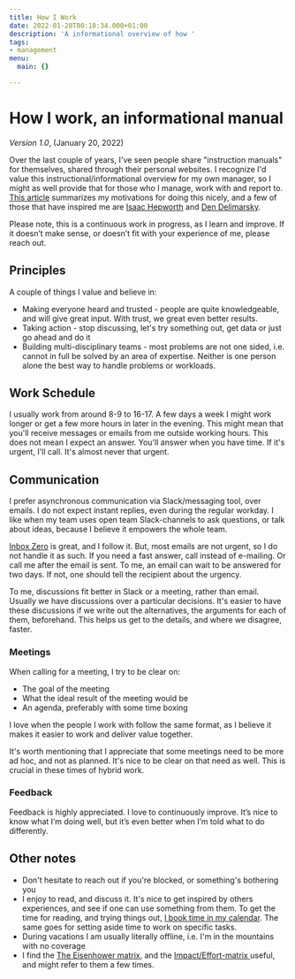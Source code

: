 ```yaml
---
title: How I Work
date: 2022-01-20T00:10:34.000+01:00
description: 'A informational overview of how '
tags:
- management
menu:
  main: {}

---
```

# How I work, an informational manual

_Version 1.0_, (January 20, 2022)

Over the last couple of years, I've seen people share "instruction manuals" for
themselves, shared through their personal websites. I recognize I'd value this
instructional/informational overview for my own manager, so I might as well
provide that for those who I manage, work with and report to. [This
article](https://www.remotecompany.com/blog/how-to-work-with-me-manual)
summarizes my motivations for doing this nicely, and a few of those that have
inspired me are [Isaac Hepworth](https://github.com/hepwori/wwi/) and [Den
Delimarsky](https://den.dev/how-i-work/).

Please note, this is a continuous work in progress, as I learn and improve. If
it doesn’t make sense, or doesn’t fit with your experience of me, please reach
out.

## Principles

A couple of things I value and believe in:

* Making everyone heard and trusted - people are quite knowledgeable, and will give great input. With trust, we great even better results.
* Taking action - stop discussing, let's try something out, get data or just go ahead and do it
* Building multi-disciplinary teams - most problems are not one sided, i.e. cannot in full be solved by an area of expertise. Neither is one person alone the best way to handle problems or workloads.

## Work Schedule

I usually work from around 8-9 to 16-17. A few days a week I might work longer
or get a few more hours in later in the evening. This might mean that you'll
receive messages or emails from me outside working hours. This does not mean I
expect an answer. You'll answer when you have time. If it's urgent, I'll call.
It's almost never that urgent.

## Communication

I prefer asynchronous communication via Slack/messaging tool, over emails. I do not expect instant replies, even during the regular workday. I like when my team uses open team Slack-channels to ask questions, or talk about ideas, because I believe it empowers the whole team.

[Inbox Zero](https://blog.doist.com/inbox-zero/) is great, and I follow it. But, most emails are not urgent, so I do not handle it as such. If you need a fast answer, call instead of e-mailing. Or call me after the email is sent. To me, an email can wait to be answered for two days. If not, one should tell the recipient about the urgency.

To me, discussions fit better in Slack or a meeting, rather than email. Usually we have discussions over a particular decisions. It's easier to have these discussions if we write out the alternatives, the arguments for each of them, beforehand. This helps us get to the details, and where we disagree, faster.

### Meetings

When calling for a meeting, I try to be clear on:

* The goal of the meeting
* What the ideal result of the meeting would be
* An agenda, preferably with some time boxing

I love when the people I work with follow the same format, as I believe it makes
it easier to work and deliver value together.

It's worth mentioning that I appreciate that some meetings need to be more ad
hoc, and not as planned. It's nice to be clear on that need as well. This is
crucial in these times of hybrid work.

### Feedback

Feedback is highly appreciated. I love to continuously improve. It’s nice to
know what I’m doing well, but it’s even better when I’m told what to do
differently.

## Other notes

* Don't hesitate to reach out if you're blocked, or something's bothering you
* I enjoy to read, and discuss it. It's nice to get inspired by others experiences, and see if one can use something from them. To get the time for reading, and trying things out, [I book time in my calendar](https://todoist.com/productivity-methods/time-blocking). The same goes for setting aside time to work on specific tasks.
* During vacations I am usually literally offline, i.e. I'm in the mountains with no coverage
* I find the [The Eisenhower matrix](https://todoist.com/productivity-methods/eisenhower-matrix), and the [Impact/Effort-matrix ](https://miro.com/templates/impact-effort-matrix/) useful, and might refer to them a few times.